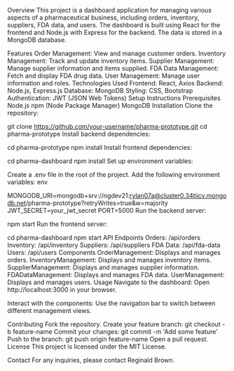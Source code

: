 Overview
This project is a dashboard application for managing various aspects of a pharmaceutical business, including orders, inventory, suppliers, FDA data, and users. The dashboard is built using React for the frontend and Node.js with Express for the backend. The data is stored in a MongoDB database.

Features
Order Management: View and manage customer orders.
Inventory Management: Track and update inventory items.
Supplier Management: Manage supplier information and items supplied.
FDA Data Management: Fetch and display FDA drug data.
User Management: Manage user information and roles.
Technologies Used
Frontend: React, Axios
Backend: Node.js, Express.js
Database: MongoDB
Styling: CSS, Bootstrap
Authentication: JWT (JSON Web Tokens)
Setup Instructions
Prerequisites
Node.js
npm (Node Package Manager)
MongoDB
Installation
Clone the repository:

git clone https://github.com/your-username/pharma-prototype.git
cd pharma-prototype
Install backend dependencies:


cd pharma-prototype
npm install
Install frontend dependencies:


cd pharma-dashboard
npm install
Set up environment variables:

Create a .env file in the root of the project.
Add the following environment variables:
env

MONGODB_URI=mongodb+srv://ngdev21:rylan07a@cluster0.34tiicv.mongodb.net/pharma-prototype?retryWrites=true&w=majority
JWT_SECRET=your_jwt_secret
PORT=5000
Run the backend server:


npm start
Run the frontend server:


cd pharma-dashboard
npm start
API Endpoints
Orders: /api/orders
Inventory: /api/inventory
Suppliers: /api/suppliers
FDA Data: /api/fda-data
Users: /api/users
Components
OrderManagement: Displays and manages orders.
InventoryManagement: Displays and manages inventory items.
SupplierManagement: Displays and manages supplier information.
FDADataManagement: Displays and manages FDA data.
UserManagement: Displays and manages users.
Usage
Navigate to the dashboard:
Open http://localhost:3000 in your browser.

Interact with the components:
Use the navigation bar to switch between different management views.

Contributing
Fork the repository.
Create your feature branch: git checkout -b feature-name
Commit your changes: git commit -m 'Add some feature'
Push to the branch: git push origin feature-name
Open a pull request.
License
This project is licensed under the MIT License.

Contact
For any inquiries, please contact Reginald Brown.